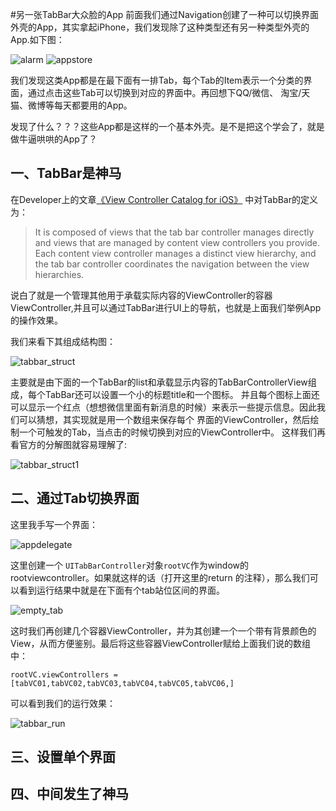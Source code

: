 #另一张TabBar大众脸的App
前面我们通过Navigation创建了一种可以切换界面外壳的App，其实拿起iPhone，我们发现除了这种类型还有另一种类型外壳的App.如下图：

![alarm](./alarm.png) ![appstore](./appstore.png)

我们发现这类App都是在最下面有一排Tab，每个Tab的Item表示一个分类的界面，通过点击这些Tab可以切换到对应的界面中。再回想下QQ/微信、
淘宝/天猫、微博等每天都要用的App。

发现了什么？？？这些App都是这样的一个基本外壳。是不是把这个学会了，就是做牛逼哄哄的App了？

## 一、TabBar是神马
在Developer上的文章[《View Controller Catalog for iOS》](https://developer.apple.com/library/ios/documentation/WindowsViews/Conceptual/ViewControllerCatalog/Chapters/TabBarControllers.html#//apple_ref/doc/uid/TP40011313-CH3-SW1) 中对TabBar的定义为：
>  It is composed of views that the tab bar controller manages directly and views that are managed by content view controllers you provide. Each content view controller manages a distinct view hierarchy, and the tab bar controller coordinates the navigation between the view hierarchies.

说白了就是一个管理其他用于承载实际内容的ViewController的容器ViewController,并且可以通过TabBar进行UI上的导航，也就是上面我们举例App的操作效果。

我们来看下其组成结构图：

![tabbar_struct](./tabbar_struct.png)

主要就是由下面的一个TabBar的list和承载显示内容的TabBarControllerView组成，每个TabBar还可以设置一个小的标题title和一个图标。
并且每个图标上面还可以显示一个红点（想想微信里面有新消息的时候）来表示一些提示信息。因此我们可以猜想，其实现就是用一个数组来保存每个
界面的ViewController，然后绘制一个可触发的Tab，当点击的时候切换到对应的ViewController中。 这样我们再看官方的分解图就容易理解了:

![tabbar_struct1](./tabbar_struct1.png)


## 二、通过Tab切换界面

这里我手写一个界面：

![appdelegate](./appdelegate.png)


这里创建一个 `UITabBarController`对象`rootVC`作为window的rootviewcontroller。如果就这样的话（打开这里的return 的注释），那么我们可以看到运行结果中就是在下面有个tab站位区间的界面。

![empty_tab](./empty_tab.png)

这时我们再创建几个容器ViewController，并为其创建一个一个带有背景颜色的View，从而方便鉴别。最后将这些容器ViewController赋给上面我们说的数组中：

	rootVC.viewControllers = [tabVC01,tabVC02,tabVC03,tabVC04,tabVC05,tabVC06,]
	
可以看到我们的运行效果：

![tabbar_run](./tabbar_run.png)

## 三、设置单个界面

## 四、中间发生了神马
